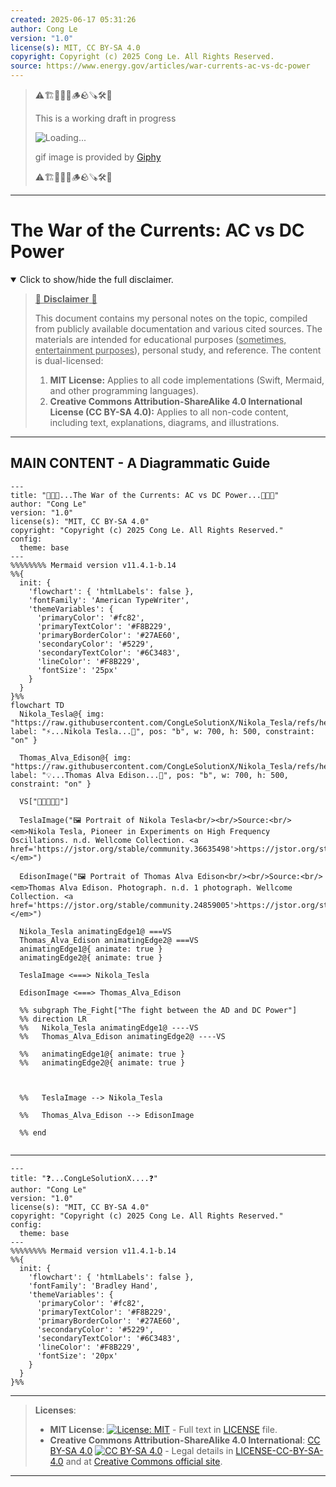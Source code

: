 ```yaml
---
created: 2025-06-17 05:31:26
author: Cong Le
version: "1.0"
license(s): MIT, CC BY-SA 4.0
copyright: Copyright (c) 2025 Cong Le. All Rights Reserved.
source: https://www.energy.gov/articles/war-currents-ac-vs-dc-power
---
```



> ⚠️🏗️🚧🦺🧱🪵🪨🪚🛠️👷
> 
> This is a working draft in progress
> 
> ![Loading...](https://media1.giphy.com/media/v1.Y2lkPTc5MGI3NjExaHRtYThreWdkdnI1Z3hzY3h4eHI2cWU3cjVyMzA0ZDZrenBtN2YzNSZlcD12MV9pbnRlcm5hbF9naWZfYnlfaWQmY3Q9Zw/dnoyd6rMvw29q/giphy.gif)
>
> gif image is provided by [Giphy](https://giphy.com)
> 
> ⚠️🏗️🚧🦺🧱🪵🪨🪚🛠️👷


----




# The War of the Currents: AC vs DC Power
<details open>
<summary>Click to show/hide the full disclaimer.</summary>
   
> <ins>📢 **Disclaimer** 🚨</ins>
>
> This document contains my personal notes on the topic,
> compiled from publicly available documentation and various cited sources.
> The materials are intended for educational purposes (<ins>sometimes, entertainment purposes</ins>), personal study, and reference.
> The content is dual-licensed:
> 1. **MIT License:** Applies to all code implementations (Swift, Mermaid, and other programming languages).
> 2. **Creative Commons Attribution-ShareAlike 4.0 International License (CC BY-SA 4.0):** Applies to all non-code content, including text, explanations, diagrams, and illustrations.

</details>

---


## MAIN CONTENT - A Diagrammatic Guide 


```mermaid
---
title: "🔋🥊💡...The War of the Currents: AC vs DC Power...🔋🥊💡"
author: "Cong Le"
version: "1.0"
license(s): "MIT, CC BY-SA 4.0"
copyright: "Copyright (c) 2025 Cong Le. All Rights Reserved."
config:
  theme: base
---
%%%%%%%% Mermaid version v11.4.1-b.14
%%{
  init: {
    'flowchart': { 'htmlLabels': false },
    'fontFamily': 'American TypeWriter',
    'themeVariables': {
      'primaryColor': '#fc82',
      'primaryTextColor': '#F8B229',
      'primaryBorderColor': '#27AE60',
      'secondaryColor': '#5229',
      'secondaryTextColor': '#6C3483',
      'lineColor': '#F8B229',
      'fontSize': '25px'
    }
  }
}%%
flowchart TD
  Nikola_Tesla@{ img: "https://raw.githubusercontent.com/CongLeSolutionX/Nikola_Tesla/refs/heads/main/ASSETS/Nikola_Tesla.jpg", label: "⚡...Nikola Tesla...🧲", pos: "b", w: 700, h: 500, constraint: "on" }

  Thomas_Alva_Edison@{ img: "https://raw.githubusercontent.com/CongLeSolutionX/Nikola_Tesla/refs/heads/main/ASSETS/Thomas_Alva_Edison.jpg", label: "💡...Thomas Alva Edison...🪫", pos: "b", w: 700, h: 500, constraint: "on" }
  
  VS["🔔🗽🔔🗽🔔"]

  TeslaImage("🖼️ Portrait of Nikola Tesla<br/><br/>Source:<br/> <em>Nikola Tesla, Pioneer in Experiments on High Frequency Oscillations. n.d. Wellcome Collection. <a href='https://jstor.org/stable/community.36635498'>https://jstor.org/stable/community.36635498</a></em>")

  EdisonImage("🖼️ Portrait of Thomas Alva Edison<br/><br/>Source:<br/> <em>Thomas Alva Edison. Photograph. n.d. 1 photograph. Wellcome Collection. <a href='https://jstor.org/stable/community.24859005'>https://jstor.org/stable/community.24859005</a></em>")

  Nikola_Tesla animatingEdge1@ ===VS
  Thomas_Alva_Edison animatingEdge2@ ===VS
  animatingEdge1@{ animate: true }
  animatingEdge2@{ animate: true }

  TeslaImage <===> Nikola_Tesla

  EdisonImage <===> Thomas_Alva_Edison

  %% subgraph The_Fight["The fight between the AD and DC Power"]
  %% direction LR
  %%   Nikola_Tesla animatingEdge1@ ----VS
  %%   Thomas_Alva_Edison animatingEdge2@ ----VS

  %%   animatingEdge1@{ animate: true }
  %%   animatingEdge2@{ animate: true }

     
    
  %%   TeslaImage --> Nikola_Tesla

  %%   Thomas_Alva_Edison --> EdisonImage

  %% end


```


----

```mermaid
---
title: "❓...CongLeSolutionX....❓"
author: "Cong Le"
version: "1.0"
license(s): "MIT, CC BY-SA 4.0"
copyright: "Copyright (c) 2025 Cong Le. All Rights Reserved."
config:
  theme: base
---
%%%%%%%% Mermaid version v11.4.1-b.14
%%{
  init: {
    'flowchart': { 'htmlLabels': false },
    'fontFamily': 'Bradley Hand',
    'themeVariables': {
      'primaryColor': '#fc82',
      'primaryTextColor': '#F8B229',
      'primaryBorderColor': '#27AE60',
      'secondaryColor': '#5229',
      'secondaryTextColor': '#6C3483',
      'lineColor': '#F8B229',
      'fontSize': '20px'
    }
  }
}%%

```

---
><b>Licenses</b>:
>
>- <b>MIT License</b>:  [![License: MIT](https://img.shields.io/badge/License-MIT-yellow.svg)](LICENSE) - Full text in [LICENSE](LICENSE) file.
>- <b>Creative Commons Attribution-ShareAlike 4.0 International</b>: [CC BY-SA 4.0](https://creativecommons.org/licenses/by-sa/4.0/) [![CC BY-SA 4.0](https://licensebuttons.net/l/by-sa/4.0/88x31.png)](https://creativecommons.org/licenses/by-sa/4.0/) - Legal details in [LICENSE-CC-BY-SA-4.0](THE_PAST/LICENSE-CC-BY-SA-4.0) and at [Creative Commons official site](https://creativecommons.org/licenses/by-sa/4.0/).
>
---
